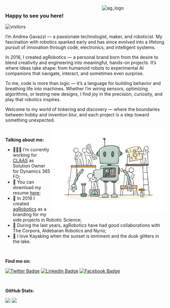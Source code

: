 <img align="right" src="https://github.com/andreagavazzi/ag_perception/blob/main/assets/ag_logo.jpg" alt="ag_logo" width="200"/>  

### Happy to see you here! &nbsp;
![visitors](https://visitor-badge.laobi.icu/badge?page_id=https://github.com/andreagavazzi)

I’m Andrea Gavazzi — a passionate technologist, maker, and roboticist. My fascination with robotics sparked early and has since evolved into a lifelong pursuit of innovation through code, electronics, and intelligent systems.

In 2016, I created agRobotics — a personal brand born from the desire to blend creativity and engineering into meaningful, hands-on projects. It’s where ideas take shape: from humanoid robots to experimental AI companions that navigate, interact, and sometimes even surprise.

To me, code is more than logic — it’s a language for building behavior and breathing life into machines. Whether I’m wiring sensors, optimizing algorithms, or testing new designs, I find joy in the precision, curiosity, and play that robotics inspires.

Welcome to my world of tinkering and discovery — where the boundaries between hobby and invention blur, and each project is a step toward something unexpected.

<img align="right" alt="GIF" src="https://github.com/andreagavazzi/andreagavazzi/blob/main/05.jpg?raw=true" width="358" height="268" />
  
</br>

**Talking about me:**

- 👨🏻‍💻 I’m currently working for [CLAAS](https://www.claas.it) as Solution Owner for Dynamics 365 FO;
- 📝 You can download my resume [here](https://github.com/andreagavazzi/Curriculum/blob/main/AndreaGavazzi_CV_IT.pdf);
- 🚀 In 2016 I created [agRobotics]() as a branding for my side projects in Robotic Science;
- 🤝 During the last years, agRobotics have had good collaborations with The Corpora, Aldebaran Robotics and Nyrio;
- 🚣 I love Kayaking when the sunset is imminent and the dusk glitters in the lake.

</br>

**Find me on:**

[![Twitter Badge](https://img.shields.io/badge/-Twitter-00acee?style=flat-square&logo=Twitter&logoColor=white)](https://twitter.com/andreagavazzi)
[![Linkedin Badge](https://img.shields.io/badge/-LinkedIn-0e76a8?style=flat-square&logo=Linkedin&logoColor=white)](https://linkedin.com/in/andreagavazzi)
[![Facebook Badge](https://img.shields.io/badge/-Facebook-0088cc?style=flat-square&logo=FAcebook&logoColor=white)](https://www.facebook.com/andrea.gavazzi.3)


</br>

**GitHub Stats:**

<p>
  <img height="180em" src="https://github-readme-stats.vercel.app/api?username=andreagavazzi&show_icons=true&hide_border=true&&count_private=true=true" />
   <img height="180em" src="https://github-readme-stats.vercel.app/api/top-langs/?username=andreagavazzi&exclude_repo=KNN-Image-Classification&show_icons=true&hide_border=true&layout=compact&langs_count=8"/>
</p>
